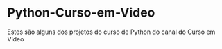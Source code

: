 # Python-Curso-em-Video
 Estes são alguns dos projetos do curso de Python do canal do Curso em Vídeo
